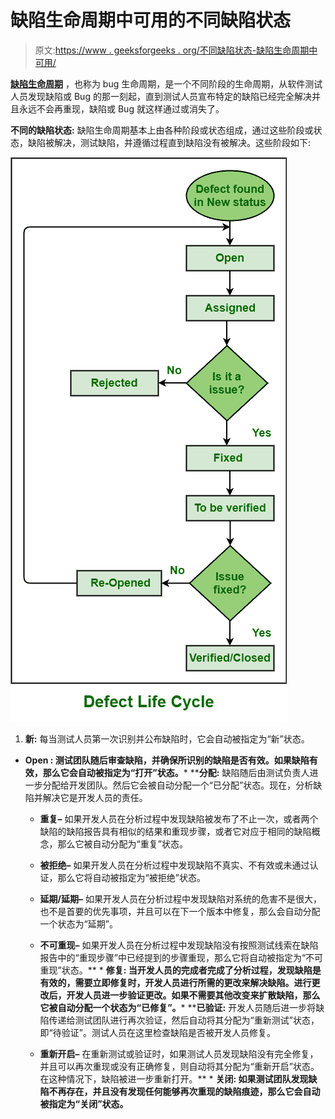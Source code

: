 # 缺陷生命周期中可用的不同缺陷状态

> 原文:[https://www . geeksforgeeks . org/不同缺陷状态-缺陷生命周期中可用/](https://www.geeksforgeeks.org/different-defect-states-available-in-defect-life-cycle/)

**[缺陷生命周期](https://practice-stage.geeksforgeeks.org/problems/what-is-defect-lifecycle)** ，也称为 bug 生命周期，是一个不同阶段的生命周期，从软件测试人员发现缺陷或 Bug 的那一刻起，直到测试人员宣布特定的缺陷已经完全解决并且永远不会再重现，缺陷或 Bug 就这样通过或消失了。

**不同的缺陷状态:**
缺陷生命周期基本上由各种阶段或状态组成，通过这些阶段或状态，缺陷被解决，测试缺陷，并遵循过程直到缺陷没有被解决。这些阶段如下:

![](img/ae6f33aff6c449e85cf0a926748591c9.png)

1.  **新:**
    每当测试人员第一次识别并公布缺陷时，它会自动被指定为“新”状态。

*   **Open :
    测试团队随后审查缺陷，并确保所识别的缺陷是否有效。如果缺陷有效，那么它会自动被指定为“打开”状态。***   ****分配:**
    缺陷随后由测试负责人进一步分配给开发团队。然后它会被自动分配一个“已分配”状态。现在，分析缺陷并解决它是开发人员的责任。

    *   **重复–**
        如果开发人员在分析过程中发现缺陷被发布了不止一次，或者两个缺陷的缺陷报告具有相似的结果和重现步骤，或者它对应于相同的缺陷概念，那么它被自动分配为“重复”状态。
    *   **被拒绝–**
        如果开发人员在分析过程中发现缺陷不真实、不有效或未通过认证，那么它将自动被指定为“被拒绝”状态。
    *   **延期/延期–**
        如果开发人员在分析过程中发现缺陷对系统的危害不是很大，也不是首要的优先事项，并且可以在下一个版本中修复，那么会自动分配一个状态为“延期”。
    *   **不可重现–**
        如果开发人员在分析过程中发现缺陷没有按照测试线索在缺陷报告中的“重现步骤”中已经提到的步骤重现，那么它将自动被指定为“不可重现”状态。** *   ****修复:**
    当开发人员的完成者完成了分析过程，发现缺陷是有效的，需要立即修复时，开发人员进行所需的更改来解决缺陷。进行更改后，开发人员进一步验证更改。如果不需要其他改变来扩散缺陷，那么它被自动分配一个状态为“已修复”。***   ****已验证:**
    开发人员随后进一步将缺陷传递给测试团队进行再次验证，然后自动将其分配为“重新测试”状态，即“待验证”。测试人员在这里检查缺陷是否被开发人员修复。

    *   **重新开启–**
        在重新测试或验证时，如果测试人员发现缺陷没有完全修复，并且可以再次重现或没有正确修复，则自动将其分配为“重新开启”状态。在这种情况下，缺陷被进一步重新打开。** *   ****关闭:**
    如果测试团队发现缺陷不再存在，并且没有发现任何能够再次重现的缺陷痕迹，那么它会自动被指定为“关闭”状态。**